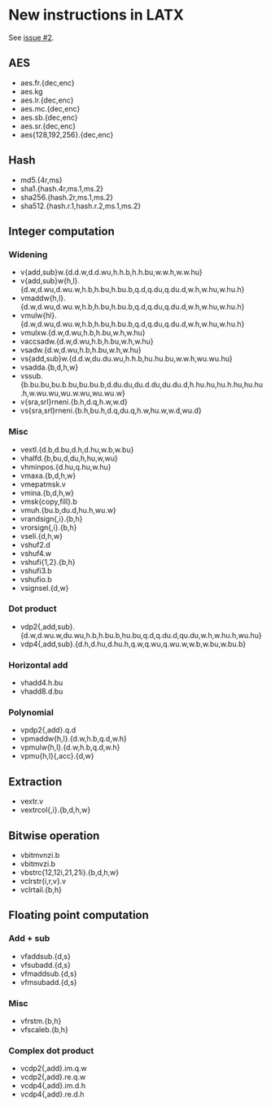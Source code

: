 # New instructions in LATX

See [issue #2](https://github.com/jiegec/la-inst/issues/2).

## AES

- aes.fr.{dec,enc}
- aes.kg
- aes.lr.{dec,enc}
- aes.mc.{dec,enc}
- aes.sb.{dec,enc}
- aes.sr.{dec,enc}
- aes{128,192,256}.{dec,enc}

## Hash

- md5.{4r,ms}
- sha1.{hash.4r,ms.1,ms.2}
- sha256.{hash.2r,ms.1,ms.2}
- sha512.{hash.r.1,hash.r.2,ms.1,ms.2}

## Integer computation

### Widening

- v{add,sub}w.{d.d.w,d.d.wu,h.h.b,h.h.bu,w.w.h,w.w.hu}
- v{add,sub}w{h,l}.{d.w,d.wu,d.wu.w,h.b,h.bu,h.bu.b,q.d,q.du,q.du.d,w.h,w.hu,w.hu.h}
- vmaddw{h,l}.{d.w,d.wu,d.wu.w,h.b,h.bu,h.bu.b,q.d,q.du,q.du.d,w.h,w.hu,w.hu.h}
- vmulw{hl}.{d.w,d.wu,d.wu.w,h.b,h.bu,h.bu.b,q.d,q.du,q.du.d,w.h,w.hu,w.hu.h}
- vmulxw.{d.w,d.wu,h.b,h.bu,w.h,w.hu}
- vaccsadw.{d.w,d.wu,h.b,h.bu,w.h,w.hu}
- vsadw.{d.w,d.wu,h.b,h.bu,w.h,w.hu}
- vs{add,sub}w.{d.d.w,du.du.wu,h.h.b,hu.hu.bu,w.w.h,wu.wu.hu}
- vsadda.{b,d,h,w}
- vssub.{b.bu.bu,bu.b.bu,bu.bu.b,d.du.du,du.d.du,du.du.d,h.hu.hu,hu.h.hu,hu.hu.h,w.wu.wu,wu.w.wu,wu.wu.w}
- v{sra,srl}rneni.{b.h,d.q,h.w,w.d}
- vs{sra,srl}rneni.{b.h,bu.h,d.q,du.q,h.w,hu.w,w.d,wu.d}

### Misc

- vextl.{d.b,d.bu,d.h,d.hu,w.b,w.bu}
- vhalfd.{b,bu,d,du,h,hu,w,wu}
- vhminpos.{d.hu,q.hu,w.hu}
- vmaxa.{b,d,h,w}
- vmepatmsk.v
- vmina.{b,d,h,w}
- vmsk{copy,fill}.b
- vmuh.{bu.b,du.d,hu.h,wu.w}
- vrandsign{,i}.{b,h}
- vrorsign{,i}.{b,h}
- vseli.{d,h,w}
- vshuf2.d
- vshuf4.w
- vshufi{1,2}.{b,h}
- vshufi3.b
- vshufio.b
- vsignsel.{d,w}

### Dot product

- vdp2{,add,sub}.{d.w,d.wu.w,du.wu,h.b,h.bu.b,hu.bu,q.d,q.du.d,qu.du,w.h,w.hu.h,wu.hu}
- vdp4{,add,sub}.{d.h,d.hu,d.hu.h,q.w,q.wu,q.wu.w,w.b,w.bu,w.bu.b}

### Horizontal add

- vhadd4.h.bu
- vhadd8.d.bu

### Polynomial

- vpdp2{,add}.q.d
- vpmaddw{h,l}.{d.w,h.b,q.d,w.h}
- vpmulw{h,l}.{d.w,h.b,q.d,w.h}
- vpmu{h,l}{,acc}.{d,w}

## Extraction

- vextr.v
- vextrcol{,i}.{b,d,h,w}

## Bitwise operation

- vbitmvnzi.b
- vbitmvzi.b
- vbstrc{12,12i,21,21i}.{b,d,h,w}
- vclrstr{i,r,v}.v
- vclrtail.{b,h}

## Floating point computation

### Add + sub

- vfaddsub.{d,s}
- vfsubadd.{d,s}
- vfmaddsub.{d,s}
- vfmsubadd.{d,s}

### Misc

- vfrstm.{b,h}
- vfscaleb.{b,h}

### Complex dot product

- vcdp2{,add}.im.q.w
- vcdp2{,add}.re.q.w
- vcdp4{,add}.im.d.h
- vcdp4{,add}.re.d.h

